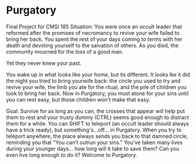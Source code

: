 # Purgatory
Final Project for CMSI 185
Situation: You were once an occult leader that reformed after the promises of necromancy to revive your wife failed to bring her back. You spent the rest of your days coming to terms with her death and devoting yourself to the salvation of others. As you died, the community mourned for the loss of a good man.

Yet they never knew your past.

You wake up in what looks like your home, but its different. It looks lke it did the night you tried to bring yourwife back: the circle you used to try and revive your wife, the limb you ate for the ritual, and the pile of children you took to bring her back. Now in Purgatory, you must atone for your sins until you can rest easy, but those children won't make that easy. 

Goal: Survive for as long as you can, the crosses that appear will help put them to rest and your trusty dummy (CTRL) seems good enough to distract them for a while. You can SHIFT to teleport (an occult leader should always have a trick ready), but something's...off... in Purgatory. When you try to teleport anywhere, the place always sends you back to that damned circle, reminding you that "You can't outrun your sins."  You've taken many lives during your younger days... how long will it take to save them? Can you even live long enough to do it? Welcome to Purgatory.
